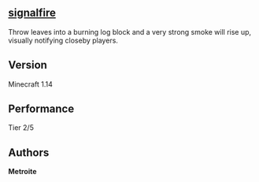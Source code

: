 ## [signalfire](https://minhaskamal.github.io/DownGit/#/home?url=https://github.com/Metroite/datapacks/tree/master/signalfire&rootDirectory=false)

Throw leaves into a burning log block and a very strong smoke will rise up, visually notifying closeby players.

## Version

Minecraft 1.14

## Performance

Tier 2/5

## Authors

**Metroite**
